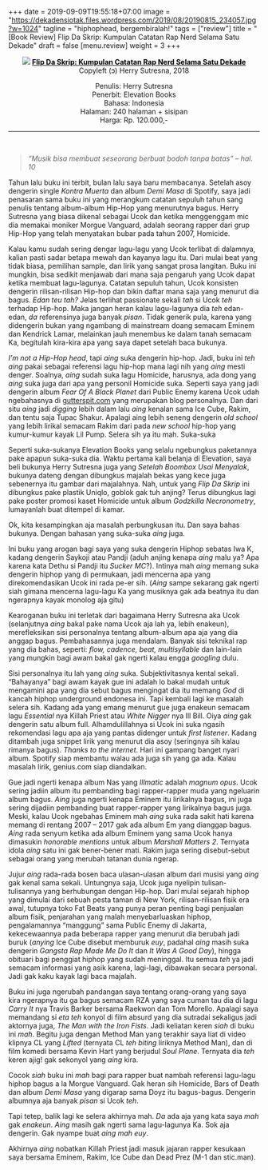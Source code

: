 +++
date = 2019-09-09T19:55:18+07:00
image = "https://dekadensiotak.files.wordpress.com/2019/08/20190815_234057.jpg?w=1024"
tagline = "hiphophead, bergembiralah!"
tags = ["review"]
title = "[Book Review] Flip Da Skrip: Kumpulan Catatan Rap Nerd Selama Satu Dekade"
draft = false
[menu.review]
weight = 3
+++

<p style="text-align:center;">
<img src="https://dekadensiotak.files.wordpress.com/2019/08/20190815_234057.jpg?w=1024">
<strong><a style="color:black;" href="https://www.goodreads.com/book/show/41977720-flip-da-skrip" target="_blank" rel="noopener">Flip Da Skrip: Kumpulan Catatan Rap Nerd Selama Satu Dekade</a><br />
</strong>Copyleft (ɔ) Herry Sutresna, 2018</p>
<p style="text-align:center;">Penulis: Herry Sutresna<br />
Penerbit: Elevation Books<br />
Bahasa: Indonesia<br />
Halaman: 240 halaman + sisipan<br />
Harga: Rp. 120.000,-<br /></p>
<hr />
<br>
<blockquote><p><i>&#8220;Musik bisa membuat seseorang berbuat bodoh tanpa batas&#8221; &#8211; hal. 10</p></i></blockquote>

<p>Tahun lalu buku ini terbit, bulan lalu saya baru membacanya. Setelah asoy dengerin single <em>Kontra Muerta</em> dan album <em>Demi Masa</em> di Spotify, saya jadi penasaran sama buku ini yang merangkum catatan sepuluh tahun sang penulis tentang album-album Hip-Hop yang menurutnya bagus. Herry Sutresna yang biasa dikenal sebagai Ucok dan ketika menggenggam mic dia memakai moniker Morgue Vanguard, adalah seorang rapper dari grup Hip-Hop yang telah menyatakan bubar pada tahun 2007, Homicide.</p>
<p>Kalau kamu sudah sering dengar lagu-lagu yang Ucok terlibat di dalamnya, kalian pasti sadar betapa mewah dan kayanya lagu itu. Dari mulai beat yang tidak biasa, pemilihan sample, dan lirik yang sangat prosa langitan. Buku ini mungkin, bisa sedikit menjawab dari mana saja pengaruh yang Ucok dapat ketika membuat lagu-lagunya. Catatan sepuluh tahun, Ucok konsisten dengerin rilisan-rilisan Hip-hop dan bikin daftar mana saja yang menurut dia bagus. <em>Edan teu tah?</em> Jelas terlihat passionate sekali <em>tah</em> si Ucok <em>teh</em> terhadap Hip-hop. Maka jangan heran kalau lagu-lagunya dia <em>teh</em> edan-edan, <em>da</em> referensinya juga banyak <em>pisan</em>. Tidak generik pula, karena yang didengerin bukan yang ngambang di mainstream doang semacam Eminem dan Kendrick Lamar, melainkan jauh menembus ke dalam tanah semacam Ka, begitulah kira-kira apa yang saya dapet setelah baca bukunya.</p>
<p><em>I&#8217;m not a Hip-Hop head</em>, tapi <em>aing</em> suka dengerin hip-hop. Jadi, buku ini <em>teh aing</em> pakai sebagai referensi lagu hip-hop mana lagi nih yang <em>aing</em> mesti denger. Soalnya, <em>aing</em> sudah suka lagu Homicide, harusnya, ada dong yang <em>aing</em> suka juga dari apa yang personil Homicide suka. Seperti saya yang jadi dengerin album <em>Fear Of A Black Planet</em> dari Public Enemy karena Ucok udah ngebahasnya di <a href="https://gutterspit.com/">gutterspit.com</a> yang merupakan blog personalnya. Dan dari situ <em>aing</em> jadi <em>digging</em> lebih dalam lalu <em>aing</em> kenalan sama Ice Cube, Rakim, dan tentu saja Tupac Shakur. Apalagi aing lebih seneng dengerin <em>old school</em> yang lebih lirikal semacam Rakim dari pada <em>new school</em> hip-hop yang kumur-kumur kayak Lil Pump. Selera sih ya itu mah. Suka-suka</p>
<p>Seperti suka-sukanya Elevation Books yang selalu ngebungkus paketannya pake apapun suka-suka dia. Waktu pertama kali belanja di Elevation, saya beli bukunya Herry Sutresna juga yang <em>Setelah Boombox Usai Menyalak</em>, bukunya dateng dengan dibungkus majalah bekas yang kece juga sebenernya itu gambar dari majalahnya. Nah, untuk yang <em>Flip Da Skrip</em> ini dibungkus pake plastik Uniqlo, goblok gak tuh anjing? Terus dibungkus lagi pake poster promosi kaset Homicide untuk album <em>Godzkilla Necronometry</em>, lumayanlah buat ditempel di kamar.</p>
<p>Ok, kita kesampingkan aja masalah perbungkusan itu. Dan saya bahas bukunya. Dengan bahasan yang suka-suka <em>aing</em> juga.</p>
<p>Ini buku yang arogan bagi saya yang suka dengerin Hiphop sebatas Iwa K, kadang dengerin Saykoji atau Pandji (aduh anjing kenapa <em>aing</em> malu ya? Apa karena kata Dethu si Pandji itu <em>Sucker MC</em>?). Intinya mah <em>aing</em> memang suka dengerin hiphop yang di permukaan, jadi mencerna apa yang direkomendasikan Ucok ini rada pe-er sih. (<em>Aing</em> sampe sekarang gak ngerti siah gimana mencerna lagu-lagu Ka yang musiknya gak ada beatnya itu dan ngerapnya kayak monolog aja gitu)</p>
<p>Kearoganan buku ini terletak dari bagaimana Herry Sutresna aka Ucok (selanjutnya <em>aing</em> bakal pake nama Ucok aja lah ya, lebih enakeun), merefleksikan sisi personalnya tentang album-album apa aja yang dia anggap bagus. Pembahasannya juga mendalam. Banyak sisi teknikal rap yang dia bahas, seperti: <em>flow, cadence, beat, multisyllable</em> dan lain-lain yang mungkin bagi awam bakal gak ngerti kalau engga <em>googling</em> dulu.</p>
<p>Sisi personalnya itu lah yang <em>aing</em> suka. Subjektivitasnya kental sekali. &#8220;Bahayanya&#8221; bagi awam kayak gue ini adalah lo bakal mudah untuk mengamini apa yang dia sebut bagus mengingat dia itu memang <em>God</em> di kancah hiphop underground endonesa ini. Tapi kembali lagi ke masalah selera sih. Kadang ada yang emang menurut gue juga enakeun semacam lagu <em>Essential</em> nya Killah Priest atau <em>White Nigger</em> nya Ill Bill. Oiya <em>aing</em> gak dengerin satu album full. Alhamdulillahnya si Ucok ini suka ngasih rekomendasi lagu apa aja yang pantas didenger untuk <em>first listener</em>. Kadang ditambah juga snippet lirik yang menurut dia asoy (seringnya sih kalau rimanya bagus). <em>Thanks to the internet</em>. Hari ini gampang banget nyari album. Spotify siap membantu walau ada juga sih yang ga ada. Kalau masalah lirik, genius.com siap diandalkan.</p>
<p>Gue jadi ngerti kenapa album Nas yang <em>Illmatic</em> adalah <em>magnum opus</em>. Ucok sering jadiin album itu pembanding bagi rapper-rapper muda yang ngeluarin album bagus. <em>Aing</em> juga ngerti kenapa Eminem itu lirikalnya bagus, ini juga sering dijadiin pembanding buat rapper-rapper yang lirikalnya bagus juga. Meski, kalau Ucok ngebahas Eminem mah <em>aing</em> suka rada sakit hati karena memang di rentang 2007 &#8211; 2017 gak ada album Em yang dianggap bagus. <em>Aing</em> rada senyum ketika ada album Eminem yang sama Ucok hanya dimasukin <em>honorable mentions</em> untuk album <em>Marshall Matters 2</em>. Ternyata idola <em>aing</em> satu ini gak bener-bener mati. Rakim juga sering disebut-sebut sebagai orang yang merubah tatanan dunia ngerap.</p>
<p>Jujur <em>aing</em> rada-rada bosen baca ulasan-ulasan album dari musisi yang <em>aing</em> gak kenal sama sekali. Untungnya saja, Ucok juga nyelipin tulisan-tulisannya yang berhubungan dengan Hip-hop. Dari mulai sejarah hiphop yang dimulai dari sebuah pesta taman di New York, rilisan-rilisan fisik era awal, tutupnya toko Fat Beats yang punya peran penting bagi penjualan album fisik, penjarahan yang malah menyebarluaskan hiphop, pengalamannya &#8220;manggung&#8221; sama Public Enemy di Jakarta, kekecewaannya pada beberapa rapper yang menurut dia berubah jadi buruk (<em>anying</em> Ice Cube disebut memburuk <em>euy</em>, padahal <em>aing</em> masih suka dengerin <em>Gangsta Rap Made Me Do It</em> dan <em>It Was A Good Day</em>), hingga obituari bagi penggiat hiphop yang sudah meninggal. Itu semua <em>teh</em> ya jadi semacam informasi yang asik karena, lagi-lagi, dibawakan secara personal. Jadi gak kaku kayak lagi baca majalah.</p>
<p>Buku ini juga ngerubah pandangan saya tentang orang-orang yang saya kira ngerapnya itu ga bagus semacam RZA yang saya cuman tau dia di lagu <em>Carry It</em> nya Travis Barker bersama Raekwon dan Tom Morello. Apalagi saya memandang si <em>eta teh</em> konyol di film absurd yang dia sutradai sekaligus jadi aktornya juga, <em>The Man with the Iron Fists</em>. Jadi keliatan keren <em>siah</em> di buku ini <em>mah</em>. Begitu juga dengan Method Man yang terakhir saya liat di video klipnya CL yang <em>Lifted</em> (ternyata CL <em>teh biting</em> liriknya Method Man), dan di film komedi bersama Kevin Hart yang berjudul <em>Soul Plane</em>. Ternyata dia <em>teh</em> keren ajig! gak sekonyol yang <em>aing</em> kira.</p>
<p>Cocok <em>siah</em> buku ini <em>mah</em> bagi para rapper buat nambah referensi lagu-lagu hiphop bagus a la Morgue Vanguard. Gak heran sih Homicide, Bars of Death dan album <em>Demi Masa</em> yang digarap sama Doyz itu bagus-bagus. Dengerin albumnya aja banyak <em>pisan</em> si Ucok <em>teh</em>.</p>
<p>Tapi tetep, balik lagi ke selera akhirnya mah. <em>Da</em> ada aja yang kata saya <em>mah</em> gak <em>enakeun</em>. <em>Aing</em> masih gak ngerti sama lagu-lagunya Ka. Sok aja dengerin. Gak nyampe buat <em>aing mah euy</em>.</p>
<p>Akhirnya <em>aing</em> nobatkan Killah Priest jadi masuk jajaran rapper kesukaan saya bersama Eminem, Rakim, Ice Cube dan Dead Prez (M-1 dan stic.man).</p>